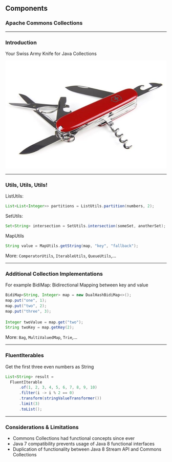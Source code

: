 <!-- .slide: data-background="img/background-violet-orig.jpg" data-state="intro" class="center" -->
## Components <!-- .element: class="heading" style="text-align: center;"-->
### Apache Commons Collections <!-- .element: class="heading" style="text-align: center;"-->

---

### Introduction

<!-- .slide: class="center" -->

Your Swiss Army Knife for Java Collections

![](img/swiss-army-knife.jpeg)

---

### Utils, Utils, Utils!

ListUtils:

```java
List<List<Integer>> partitions = ListUtils.partition(numbers, 2);
```

SetUtils:

```java
Set<String> intersection = SetUtils.intersection(someSet, anotherSet);
```

MapUtils

```java
String value = MapUtils.getString(map, "key", "fallback");
```

More: `ComperatorUtils`, `IterableUtils`, `QueueUtils`,...

---

### Additional Collection Implementations

For example BidiMap: Bidirectional Mapping between key and value

```java
BidiMap<String, Integer> map = new DualHashBidiMap<>();
map.put("one", 1);
map.put("two", 2);
map.put("three", 3);

Integer twoValue = map.get("two");
String twoKey = map.getKey(2);
```

More: `Bag`, `MultiValuedMap`, `Trie`,...

---

### FluentIterables

Get the first three even numbers as String

```java
List<String> result =
  FluentIterable
      .of(1, 2, 3, 4, 5, 6, 7, 8, 9, 10)
      .filter(i -> i % 2 == 0)
      .transform(stringValueTransformer())
      .limit(3)
      .toList();
```

---

### Considerations & Limitations

- Commons Collections had functional concepts since ever
- Java 7 compatibility prevents usage of Java 8 functional interfaces
- Duplication of functionality between Java 8 Stream API and Commons Collections
